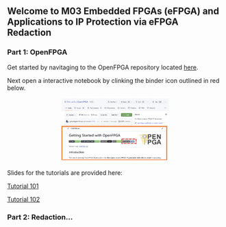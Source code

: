 ## Welcome to M03 Embedded FPGAs (eFPGA) and Applications to IP Protection via eFPGA Redaction

### Part 1: OpenFPGA

Get started by navitaging to the OpenFPGA repository located [here](https://github.com/lnis-uofu/OpenFPGA).

Next open a interactive notebook by clinking the binder icon outlined in red below.

 <p align="center">
  <img src="images/binder_link.png" width="50%" height="50%">
</p>

Slides for the tutorials are provided here:

[Tutorial 101](https://github.com/lnis-uofu/OpenFPGA_tutorials/blob/main/DATE23/slides/openfpga_tutorial_101.pdf)

[Tutorial 102](https://github.com/lnis-uofu/OpenFPGA_tutorials/blob/main/DATE23/slides/openfpga_tutorial_102.pdf)


### Part 2: Redaction...
